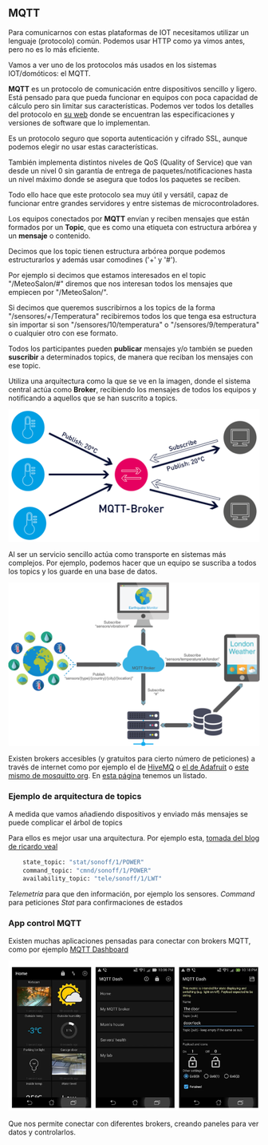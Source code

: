 ## MQTT

Para comunicarnos con estas plataformas de IOT necesitamos utilizar un lenguaje (protocolo) común. Podemos usar HTTP como ya vimos antes, pero no es lo más eficiente.

Vamos a ver uno de los protocolos más usados en los sistemas IOT/domóticos: el MQTT.

**MQTT** es un protocolo de comunicación entre dispositivos sencillo y ligero. Está pensado para que pueda funcionar en equipos con poca capacidad de cálculo pero sin limitar sus características. Podemos ver todos los detalles del protocolo en [su web](https://mqtt.org/) donde se encuentran las especificaciones y versiones de software que lo implementan.

Es un protocolo seguro que soporta autenticación y cifrado SSL, aunque podemos elegir no usar estas características.

También implementa distintos niveles de QoS (Quality of Service) que van desde un nivel 0 sin garantía de entrega de paquetes/notificaciones hasta un nivel máximo donde se asegura que todos los paquetes se reciben.

Todo ello hace que este protocolo sea muy útil y versátil, capaz de funcionar entre grandes servidores y entre sistemas de microcontroladores.

Los equipos conectados por **MQTT** envían y reciben mensajes que están formados por un **Topic**, que es como una etiqueta con estructura arbórea y un **mensaje** o contenido.

Decimos que los topic tienen estructura arbórea porque podemos estructurarlos y además usar comodines ('+' y '#'). 

Por ejemplo si decimos que estamos interesados en el topic "/MeteoSalon/#" diremos que nos interesan todos los mensajes que empiecen por "/MeteoSalon/". 

Si decimos que queremos suscribirnos a los topics de la forma "/sensores/+/Temperatura" recibiremos todos los que tenga esa estructura sin importar si son "/sensores/10/temperatura" o "/sensores/9/temperatura" o cualquier otro con ese formato.

Todos los participantes pueden **publicar** mensajes y/o también se pueden **suscribir** a determinados topics, de manera que reciban los mensajes con ese topic.

Utiliza una arquitectura como la que se ve en la imagen, donde el sistema central actúa como **Broker**, recibiendo los mensajes de todos los equipos y notificando a aquellos que se han suscrito a topics.

![Arquitectura MQTT](./images/mqtt-architecture.png)

Al ser un servicio sencillo actúa como transporte en sistemas más complejos. Por ejemplo, podemos hacer que un equipo se suscriba a todos los topics y los guarde en una base de datos. 

![Arquitectura MQTT](./images/MQTT_arquitectura.png)

Existen brokers accesibles (y gratuitos para cierto número de peticiones) a través de internet como por ejemplo el de [HiveMQ](https://www.hivemq.com/public-mqtt-broker/) o [el de Adafruit](https://io.adafruit.com/) o [este mismo de mosquitto org](https://test.mosquitto.org/). En [esta página](https://diyprojects.io/8-online-mqtt-brokers-iot-connected-objects-cloud/#.XwoEW9_ni-g) tenemos un listado.


### Ejemplo de arquitectura de topics

A medida que vamos añadiendo dispositivos y enviado más mensajes se puede complicar el árbol de topics

Para ellos es mejor usar una arquitectura. Por ejemplo esta, [tomada del blog de ricardo veal](https://ricveal.com/blog/sonoff-mqtt/)

```sh
    state_topic: "stat/sonoff/1/POWER"
    command_topic: "cmnd/sonoff/1/POWER"
    availability_topic: "tele/sonoff/1/LWT"
```
_Telemetría_ para que den información, por ejemplo los sensores.
_Command_ para peticiones 
_Stat_ para confirmaciones de estados




### App control MQTT

Existen muchas aplicaciones pensadas para conectar con brokers MQTT, como por ejemplo [MQTT Dashboard](https://play.google.com/store/apps/details?id=net.routix.mqttdash&hl=es_419&gl=US)

![](./images/mqtt_dashboard.png)

Que nos permite conectar con diferentes brokers, creando paneles para ver datos y controlarlos.
